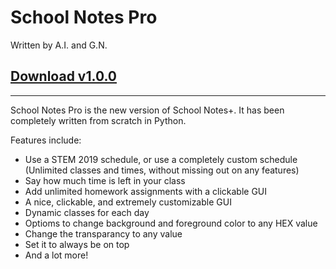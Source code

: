 # School Notes Pro
Written by A.I. and G.N.

## [Download v1.0.0](https://www.dropbox.com/s/25i0de78by254vo/School%20Notes%20v1.0.0.exe?dl=1)
-----------------------

School Notes Pro is the new version of School Notes+. It has been completely written from scratch in Python.

Features include:
- Use a STEM 2019 schedule, or use a completely custom schedule (Unlimited classes and times, without missing out on any features)
- Say how much time is left in your class
- Add unlimited homework assignments with a clickable GUI
- A nice, clickable, and extremely customizable GUI
- Dynamic classes for each day
- Optioms to change background and foreground color to any HEX value
- Change the transparancy to any value
- Set it to always be on top
- And a lot more!
